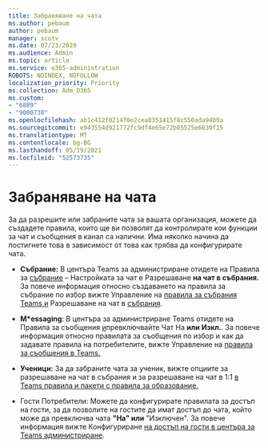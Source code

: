 ```yaml
---
title: Забраняване на чата
ms.author: pebaum
author: pebaum
manager: scotv
ms.date: 07/23/2020
ms.audience: Admin
ms.topic: article
ms.service: o365-administration
ROBOTS: NOINDEX, NOFOLLOW
localization_priority: Priority
ms.collection: Adm_O365
ms.custom:
- "6889"
- "9000738"
ms.openlocfilehash: ab1c412f0214f0e2cea8351415f8c550ada9409a
ms.sourcegitcommit: e943554d921772fc9df4e65e72b05525e6630f15
ms.translationtype: MT
ms.contentlocale: bg-BG
ms.lasthandoff: 05/19/2021
ms.locfileid: "52573735"
---
```

# <a name="disable-chat"></a>Забраняване на чата

За да разрешите или забраните чата за вашата организация, можете да създадете правила, които ще ви позволят да контролирате кои функции за чат и съобщения в канал са налични. Има няколко начина да постигнете това в зависимост от това как трябва да конфигурирате чата.

- **Събрание:** В центъра Teams за администриране отидете на Правила за [събрание](https://admin.teams.microsoft.com/) – Настройката за чат е Разрешаване **на чат в събрания.** За повече информация относно създаването на правила за събрание по избор вижте Управление на [правила за събрания Teams и](/microsoftteams/meeting-policies-in-teams) Разрешаване на чат в [събрания](/microsoftteams/meeting-policies-in-teams#allow-chat-in-meetings).

- **M*essaging**: В центъра за администриране Teams отидете на Правила за съобщения [и](https://admin.teams.microsoft.com/)превключвайте Чат На **или** **Изкл.**. За повече информация относно правилата за съобщения по избор и как да задавате правила на потребителите, вижте Управление на [правила за съобщения в Teams.](/microsoftteams/messaging-policies-in-teams)

- **Ученици:** За да забраните чата за ученик, вижте опциите за разрешаване на чат в събрания и за разрешаване на чат в 1:1 [в Teams правила и пакети с правила за образование.](/microsoftteams/policy-packages-edu)

- Гости Потребители: Можете да конфигурирате правилата за достъп на гости, за да позволите на гостите да имат достъп до чата, който може да превключва чата **"На" или** "Изключен".  За повече информация вижте Конфигуриране [на достъп на гости в центъра за Teams администриране](/microsoftteams/set-up-guests#configure-guest-access-in-the-teams-admin-center).





